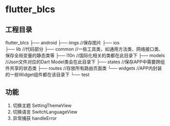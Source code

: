 # flutter_blcs

## 工程目录

flutter_blcs
├── android
├── imgs        //保存图片
├── ios         
├── lib         //代码部分
    ├── common  //一些工具类，如通用方法类、网络接口类、保存全局变量的静态类等
    ├── l10n    //国际化相关的类都在此目录下
    ├── models  //Json文件对应的Dart Model类会在此目录下
    ├── states  //保存APP中需要跨组件共享的状态类
    ├── routes  //存放所有路由页面类
    └── widgets //APP内封装的一些Widget组件都在该目录下
└── test        

## 功能
1. 切换主题 SettingThemeView
2. 切换语言 SwitchLanguageView
3. 异常捕获 handleError
